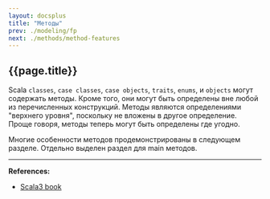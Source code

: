 ```yaml
---
layout: docsplus
title: "Методы"
prev: ./modeling/fp
next: ./methods/method-features
---
```


## {{page.title}}

Scala `classes`, `case classes`, `case objects`, `traits`, `enums`, и `objects` могут содержать методы.
Кроме того, они могут быть определены вне любой из перечисленных конструкций.
Методы являются определениями "верхнего уровня", поскольку не вложены в другое определение. 
Проще говоря, методы теперь могут быть определены где угодно.

Многие особенности методов продемонстрированы в следующем разделе. 
Отдельно выделен раздел для main методов.

---

**References:**
- [Scala3 book](https://docs.scala-lang.org/scala3/book/methods-intro.html)
